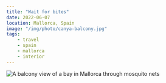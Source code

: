 ```yaml
---
title: "Wait for bites"
date: 2022-06-07
location: Mallorca, Spain
image: "/img/photo/canya-balcony.jpg"
tags:
    - travel
    - spain
    - mallorca
    - interior
---
```


![A balcony view of a bay in Mallorca through mosquito nets](/img/photo/canya-balcony.jpg)
